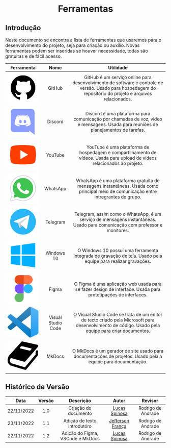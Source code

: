 <h1 align="center">Ferramentas</h1>

## Introdução

Neste documento se encontra a lista de ferramentas que usaremos para o desenvolvimento do projeto, seja para criação ou auxílio. Novas ferramentas podem ser inseridas se houver necessidade, todas são gratuitas e de fácil acesso.

|                 Ferramenta                  |    Nome    |                                                                         Utilidade                                                                          |
| :-----------------------------------------: | :--------: | :--------------------------------------------------------------------------------------------------------------------------------------------------------: |
|   ![Logo GitHub](images/tools/github.svg)   |   GitHub   |            GitHub é um serviço online para desenvolvimento de software e controle de versão. Usado para hospedagem do repositório do projeto e arquivos relacionados. |
|  ![Logo Discord](images/tools/discord.svg)  |  Discord   |             Discord é uma plataforma para comunicação por chamadas de voz, vídeo e mensagens. Usada para reuniões de planejamentos de tarefas.             |
|  ![Logo YouTube](images/tools/youtube.svg)  |  YouTube   |                 YouTube é uma plataforma de hospedagem e compartilhamento de vídeos. Usada para upload de vídeos relacionados ao projeto.                  |
| ![Logo WhatsApp](images/tools/whatsapp.svg) |  WhatsApp  |            WhatsApp é uma plataforma gratuita de mensagens instantâneas. Usada como principal meio de comunicação entre intregrantes do grupo.             |
| ![Logo Telegram](images/tools/telegram.svg) |  Telegram  |                 Telegram, assim como o WhatsApp, é um serviço de mensagens instantâneas. Usado para comunicação com professor e monitores.                 |
|  ![Logo Windows](images/tools/windows.svg)  | Windows 10 |                        O Windows 10 possui uma ferramenta integrada de gravação de tela. Usado pela equipe para realizar gravações.                       |
|  ![Logo Figma](images/tools/figma.svg)  | Figma |                              O Figma é uma aplicação web usada para se fazer design de interface. Usada para prototipações de interfaces. |
|  ![Logo VSCode](images/tools/vscode.svg)  | Visual Studio Code |                        O Visual Studio Code se trata de um editor de texto criado pela Microsoft para desenvolvimento de código. Usado pela equipe para criar documentos. |
|  ![Logo MkDocs](images/tools/mkdocs.svg)  | MkDocs |                       O MkDocs é um gerador de site usado para documentações de projetos. Usado pela a equipe para documentação. |

## Histórico de Versão

|    Data    | Versão |          Descrição               |                      Autor                       | Revisor |
| :--------: | :----: | :------------------------------: | :----------------------------------------------: | :-----: |
| 22/11/2022 |  1.0   |    Criação do documento          | [Lucas Spinosa](https://github.com/LucasSpinosa) | Rodrigo de Andrade |
| 23/11/2022 |  1.1   | Adição de texto introdutóro      | [Jefferson França](https://github.com/Frans6)    | Rodrigo de Andrade |
| 22/11/2022 |  1.2   | Adição do Figma, VSCode e MkDocs | [Lucas Spinosa](https://github.com/LucasSpinosa) | Rodrigo de Andrade |